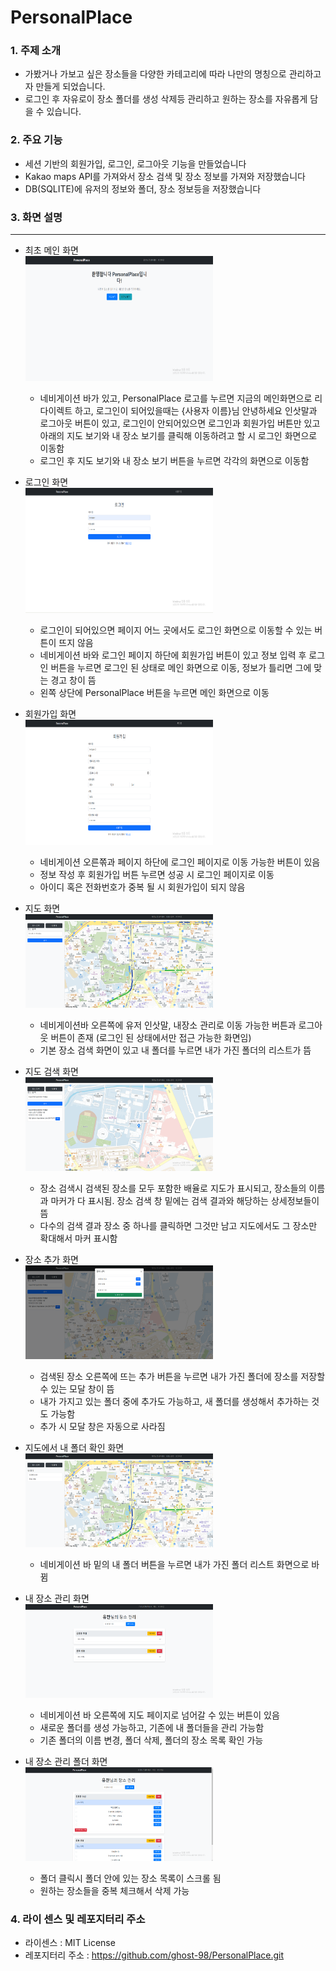 # PersonalPlace

### 1. 주제 소개
- 가봤거나 가보고 싶은 장소들을 다양한 카테고리에 따라 나만의 명칭으로 관리하고자 만들게 되었습니다. 
- 로그인 후 자유로이 장소 폴더를 생성 삭제등 관리하고 원하는 장소를 자유롭게 담을 수 있습니다.

### 2. 주요 기능
- 세션 기반의 회원가입, 로그인, 로그아웃 기능을 만들었습니다
- Kakao maps API를 가져와서 장소 검색 및 장소 정보를 가져와 저장했습니다
- DB(SQLITE)에 유저의 정보와 폴더, 장소 정보등을 저장했습니다

### 3. 화면 설명

<hr/>

* 최초 메인 화면 <br/>
  <img src="./Image/메인 화면.png" width="300px" height="200px" alt="main page"></img><br/>
  - 네비게이션 바가 있고, PersonalPlace 로고를 누르면 지금의 메인화면으로 리다이렉트 하고, 로그인이 되어있을때는 {사용자 이름}님 안녕하세요 인삿말과 로그아웃 버튼이 있고, 로그인이 안되어있으면 로그인과 회원가입 버튼만 있고 아래의 지도 보기와 내 장소 보기를 클릭해 이동하려고 할 시 로그인 화면으로 이동함
  - 로그인 후 지도 보기와 내 장소 보기 버튼을 누르면 각각의 화면으로 이동함


* 로그인 화면 <br/>
  <img src="./Image/로그인 화면.png" width="300px" height="200px" alt="login page"></img><br/>
  - 로그인이 되어있으면 페이지 어느 곳에서도 로그인 화면으로 이동할 수 있는 버튼이 뜨지 않음
  - 네비게이션 바와 로그인 페이지 하단에 회원가입 버튼이 있고 정보 입력 후 로그인 버튼을 누르면 로그인 된 상태로 메인 화면으로 이동, 정보가 틀리면 그에 맞는 경고 창이 뜸
  - 왼쪽 상단에 PersonalPlace 버튼을 누르면 메인 화면으로 이동


* 회원가입 화면 <br/>
  <img src="./Image/회원가입 화면.png" width="300px" height="200px" alt="signup page"></img><br/>
  - 네비게이션 오른쪾과 페이지 하단에 로그인 페이지로 이동 가능한 버튼이 있음
  - 정보 작성 후 회원가입 버튼 누르면 성공 시 로그인 페이지로 이동
  - 아이디 혹은 전화번호가 중복 될 시 회원가입이 되지 않음


* 지도 화면 <br/>
  <img src="./Image/지도 화면.png" width="300px" height="150px" alt="maps page"></img><br/>
  - 네비게이션바 오른쪽에 유저 인삿말, 내장소 관리로 이동 가능한 버튼과 로그아웃 버튼이 존재 (로그인 된 상태에서만 접근 가능한 화면임)
  - 기본 장소 검색 화면이 있고 내 폴더를 누르면 내가 가진 폴더의 리스트가 뜸


* 지도 검색 화면 <br/>
  <img src="./Image/검색 화면.png" width="300px" height="150px" alt="maps search page"></img><br/>
  - 장소 검색시 검색된 장소를 모두 포함한 배율로 지도가 표시되고, 장소들의 이름과 마커가 다 표시됨. 장소 검색 창 밑에는 검색 결과와 해당하는 상세정보들이 뜸
  - 다수의 검색 결과 장소 중 하나를 클릭하면 그것만 남고 지도에서도 그 장소만 확대해서 마커 표시함


* 장소 추가 화면 <br/>
  <img src="./Image/장소 추가 화면.png" width="300px" height="150px" alt="add place page"></img><br/>
  - 검색된 장소 오른쪽에 뜨는 추가 버튼을 누르면 내가 가진 폴더에 장소를 저장할 수 있는 모달 창이 뜸
  - 내가 가지고 있는 폴더 중에 추가도 가능하고, 새 폴더를 생성해서 추가하는 것도 가능함
  - 추가 시 모달 창은 자동으로 사라짐


* 지도에서 내 폴더 확인 화면 <br/>
  <img src="./Image/지도 화면에서 내폴더 확인.png" width="300px" height="150px" alt="my folder in maps page"></img><br/>
  - 네비게이션 바 밑의 내 폴더 버튼을 누르면 내가 가진 폴더 리스트 화면으로 바뀜   


* 내 장소 관리 화면 <br/>
  <img src="./Image/내 장소 관리 화면.png" width="300px" height="150px" alt="my place management page"></img><br/>
  - 네비게이션 바 오른쪽에 지도 페이지로 넘어갈 수 있는 버튼이 있음
  - 새로운 폴더를 생성 가능하고, 기존에 내 폴더들을 관리 가능함
  - 기존 폴더의 이름 변경, 폴더 삭제, 폴더의 장소 목록 확인 가능   


* 내 장소 관리 폴더 화면 <br/>
  <img src="./Image/내 장소 관리 세부 화면.png" width="300px" height="150px" alt="my place management folder page"></img><br/>
  - 폴더 클릭시 폴더 안에 있는 장소 목록이 스크롤 됨
  - 원하는 장소들을 중복 체크해서 삭제 가능


### 4. 라이 센스 및 레포지터리 주소
- 라이센스 : MIT License
- 레포지터리 주소 : https://github.com/ghost-98/PersonalPlace.git

